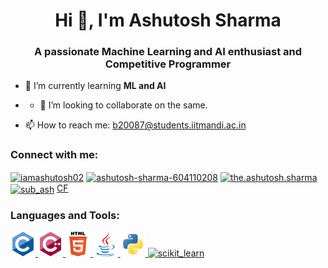 <h1 align="center">Hi 👋, I'm Ashutosh Sharma</h1>
<h3 align="center">A passionate Machine Learning and AI enthusiast and Competitive Programmer</h3>


- 🌱 I’m currently learning **ML and AI**
- - 👯 I’m looking to collaborate on the same.

- 📫 How to reach me: b20087@students.iitmandi.ac.in

<h3 align="left">Connect with me:</h3>
<p align="left">
<a href="https://twitter.com/iamashutosh02" target="blank"><img align="center" src="https://raw.githubusercontent.com/rahuldkjain/github-profile-readme-generator/master/src/images/icons/Social/twitter.svg" alt="iamashutosh02" height="30" width="40" /></a>
<a href="https://www.linkedin.com/in/ashutosh-sharma-604110208/" target="blank"><img align="center" src="https://raw.githubusercontent.com/rahuldkjain/github-profile-readme-generator/master/src/images/icons/Social/linked-in-alt.svg" alt="ashutosh-sharma-604110208" height="30" width="40" /></a>
<a href="https://instagram.com/the.ashutosh.sharma" target="blank"><img align="center" src="https://raw.githubusercontent.com/rahuldkjain/github-profile-readme-generator/master/src/images/icons/Social/instagram.svg" alt="the.ashutosh.sharma" height="30" width="40" /></a>
<a href="https://www.codechef.com/users/sub_ash" target="blank"><img align="center" src="https://cdn.jsdelivr.net/npm/simple-icons@3.1.0/icons/codechef.svg" alt="sub_ash" height="30" width="40" /></a>
<a href="https://codeforces.com/profile/b20087" target="blank">CF</a>
</p>

<h3 align="left">Languages and Tools:</h3>
<p align="left"> <a href="https://www.cprogramming.com/" target="_blank"> <img src="https://raw.githubusercontent.com/devicons/devicon/master/icons/c/c-original.svg" alt="c" width="40" height="40"/> </a> <a href="https://www.w3schools.com/cpp/" target="_blank"> <img src="https://raw.githubusercontent.com/devicons/devicon/master/icons/cplusplus/cplusplus-original.svg" alt="cplusplus" width="40" height="40"/> </a> <a href="https://www.w3.org/html/" target="_blank"> <img src="https://raw.githubusercontent.com/devicons/devicon/master/icons/html5/html5-original-wordmark.svg" alt="html5" width="40" height="40"/> </a> <a href="https://www.java.com" target="_blank"> <img src="https://raw.githubusercontent.com/devicons/devicon/master/icons/java/java-original.svg" alt="java" width="40" height="40"/> </a> <a href="https://www.python.org" target="_blank"> <img src="https://raw.githubusercontent.com/devicons/devicon/master/icons/python/python-original.svg" alt="python" width="40" height="40"/> </a> <a href="https://scikit-learn.org/" target="_blank"> <img src="https://upload.wikimedia.org/wikipedia/commons/0/05/Scikit_learn_logo_small.svg" alt="scikit_learn" width="40" height="40"/> </a> </p>
<!--**code-ash-IIT/code-ash-IIT** is a ✨ _special_ ✨ repository because its `README.md` (this file) appears on your GitHub profile.

Here are some ideas to get you started:

- 🔭 I’m currently working on ...
- 🌱 I’m currently learning ...
- 👯 I’m looking to collaborate on ...
- 🤔 I’m looking for help with ...
- 💬 Ask me about ...
- 📫 How to reach me: ...
- 😄 Pronouns: ...
- ⚡ Fun fact: ...
-->
https://camo.githubusercontent.com/d5115c48b90d337e07f1161fde331919622071318fa025bd0fdb86c1d89c3128/68747470733a2f2f6769746875622d726561646d652d73746174732e76657263656c2e6170702f6170693f757365726e616d653d6261746d616e31342d73267468656d653d746f6b796f6e696768742673686f775f69636f6e733d7472756526636f756e745f707269766174653d74727565
